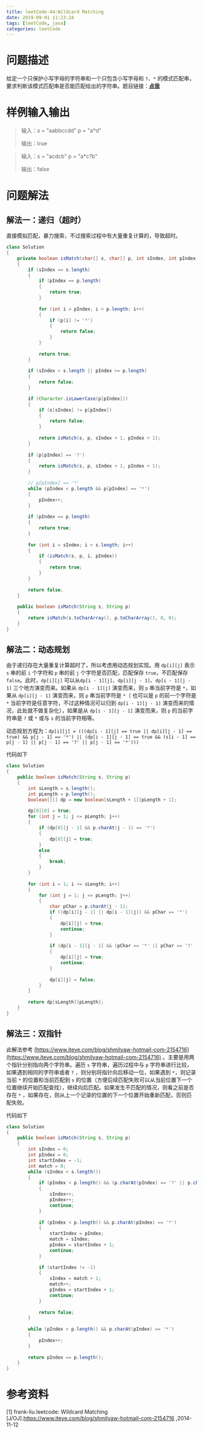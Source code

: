```yaml
---
title: leetCode-44:Wildcard Matching
date: 2019-09-01 11:23:24
tags: [leetCode, java]
categories: leetCode
---
```


# 问题描述

给定一个只保护小写字母的字符串和一个只包含小写字母和 `?`、`*` 的模式匹配串，要求判断该模式匹配串是否能匹配给出的字符串。题目链接：**[点我](https://leetcode.com/problems/wildcard-matching)**

<!-- more -->

# 样例输入输出

> 输入：s = "aabbccdd"  p = "a*d"
>
> 输出：true

> 输入：s = "acdcb" p = "a*c?b"
>
> 输出：false

# 问题解法

## 解法一：递归（超时）

直接模拟匹配，暴力搜索，不过搜索过程中有大量重复计算的，导致超时。

```java
class Solution 
{
    private boolean isMatch(char[] s, char[] p, int sIndex, int pIndex)
    {
        if (sIndex == s.length)
        {
            if (pIndex == p.length)
            {
                return true;
            }
            
            for (int i = pIndex; i < p.length; i++)
            {
                if (p[i] != '*')
                {
                    return false;
                }
            }
            
            return true;
        }
        
        if (sIndex > s.length || pIndex >= p.length)
        {
            return false;
        }

        if (Character.isLowerCase(p[pIndex]))
        {
            if (s[sIndex] != p[pIndex])
            {
                return false;
            }
            
            return isMatch(s, p, sIndex + 1, pIndex + 1);
        }
        
        if (p[pIndex] == '?')
        {
            return isMatch(s, p, sIndex + 1, pIndex + 1);
        }
        
        // p[pIndex] == '*'
        while (pIndex < p.length && p[pIndex] == '*')
        {
            pIndex++;
        }
        
        if (pIndex == p.length)
        {
            return true;
        }
        
        for (int i = sIndex; i < s.length; i++)
        {     
            if (isMatch(s, p, i, pIndex))
            {
                return true;
            }
        }
        
        return false;
    }
    
    public boolean isMatch(String s, String p) 
    {
        return isMatch(s.toCharArray(), p.toCharArray(), 0, 0);
    }
}
```

## 解法二：动态规划

由于递归存在大量重复计算超时了，所以考虑用动态规划实现。用 `dp[i][j]` 表示 `s` 串的前 `i` 个字符和 `p` 串的前 `j` 个字符是否匹配，匹配保存 `true`，不匹配保存 `false`。此时，`dp[i][j]` 可以从`dp[i - 1][j]`、`dp[i][j - 1]`、`dp[i - 1][j - 1]` 三个地方演变而来。如果从 `dp[i - 1][j]` 演变而来，则 ``p`` 串当前字符是 `*`，如果从 `dp[i][j - 1]` 演变而来，则 `p` 串当前字符是 `*`（ 也可以是 `p` 的前一个字符是 `*` 当前字符是任意字符，不过这种情况可以归到 `dp[i - 1][j - 1]` 演变而来的情况，此处就不做复杂化），如果是从 `dp[i - 1][j - 1]` 演变而来，则 `p` 的当前字符串是 `?` 或 `*`  或与 `s` 的当前字符相等。

动态规划方程为：`dp[i][j] = (((dp[i - 1][j] == true || dp[i][j - 1] == true) && p[j - 1] == '*') || (dp[i - 1][j - 1] == true && (s[i - 1] == p[j - 1] || p[j - 1] == '?' || p[j - 1] == '*')))`

代码如下

```java
class Solution 
{
    public boolean isMatch(String s, String p) 
    {
        int sLength = s.length();
        int pLength = p.length();
        boolean[][] dp = new boolean[sLength + 1][pLength + 1];
        
        dp[0][0] = true;
        for (int j = 1; j <= pLength; j++)
        {
            if (dp[0][j - 1] && p.charAt(j - 1) == '*')
            {
                dp[0][j] = true;
            }
            else
            {
                break;
            }
        }
        
        for (int i = 1; i <= sLength; i++)
        {
            for (int j = 1; j <= pLength; j++)
            {
                char pChar = p.charAt(j - 1);
                if ((dp[i][j - 1] || dp[i - 1][j]) && pChar == '*')
                {
                    dp[i][j] = true;
                    continue;
                }
                
                if (dp[i - 1][j - 1] && (pChar == '*' || pChar == '?' || pChar == s.charAt(i - 1)))
                {
                    dp[i][j] = true;
                    continue;
                }
                
                dp[i][j] = false;
            }
        }
        
        return dp[sLength][pLength];
    }
}
```

## 解法三：双指针

此解法参考 [https://www.iteye.com/blog/shmilyaw-hotmail-com-2154716](https://www.iteye.com/blog/shmilyaw-hotmail-com-2154716) 。主要是用两个指针分别指向两个字符串。遍历 `s` 字符串，遍历过程中与 `p` 字符串进行比较，如果遇到相同的字符串或者 `?` ，则分别将指针向后移动一位，如果遇到 `*`，则记录当前 `*` 的位置和当前匹配到 `s` 的位置（方便后续匹配失败可以从当前位置下一个位置继续开始匹配查找），继续向后匹配。如果发生不匹配的情况，则看之前是否存在 `*` ，如果存在，则从上一个记录的位置的下一个位置开始重新匹配，否则匹配失败。

代码如下 

```java
class Solution 
{
    public boolean isMatch(String s, String p) 
    {
        int sIndex = 0;
        int pIndex = 0;
        int startIndex = -1;
        int match = 0;
        while (sIndex < s.length())
        {
            if (pIndex < p.length() && (p.charAt(pIndex) == '?' || p.charAt(pIndex) == s.charAt(sIndex)))
            {
                sIndex++;
                pIndex++;
                continue;
            }
            
            if (pIndex < p.length() && p.charAt(pIndex) == '*')
            {
                startIndex = pIndex;
                match = sIndex;
                pIndex = startIndex + 1;
                continue;
            }
            
            if (startIndex != -1)
            {
                sIndex = match + 1;
                match++;
                pIndex = startIndex + 1;
                continue;
            }
            
            return false;
        }
        
        while (pIndex < p.length() && p.charAt(pIndex) == '*')
        {
            pIndex++;
        }
        
        return pIndex == p.length();
    }
}
```

# 参考资料

[1] frank-liu.leetcode: Wildcard Matching [J/OJ].https://www.iteye.com/blog/shmilyaw-hotmail-com-2154716 ,2014-11-12